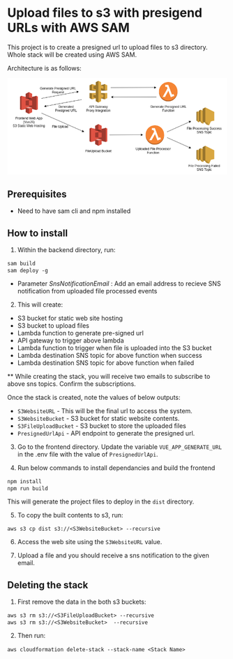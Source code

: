 # Upload files to s3 with presigend URLs with AWS SAM

This project is to create a presigned url to upload files to s3 directory. Whole stack will be created using AWS SAM.

Architecture is as follows:

![Image of Architecture](architecture.png)

## Prerequisites

* Need to have sam cli and npm installed


## How to install

1. Within the backend directory, run:
```
sam build
sam deploy -g
```
- Parameter *SnsNotificationEmail* : Add an email address to recieve SNS notification from uploaded file processed events

2. This will create:
- S3 bucket for static web site hosting
- S3 bucket to upload files
- Lambda function to generate pre-signed url
- API gateway to trigger above lambda
- Lambda function to trigger when file is uploaded into the S3 bucket
- Lambda destination SNS topic for above function when success
- Lambda destination SNS topic for above function when failed

** While creating the stack, you will receive two emails to subscribe to above sns topics. Confirm the subscriptions.

Once the stack is created, note the values of below outputs:

* `S3WebsiteURL` - This will be the final url to access the system.
* `S3WebsiteBucket` - S3 bucket for static website contents.
* `S3FileUploadBucket` - S3 bucket to store the uploaded files
* `PresignedUrlApi` - API endpoint to generate the presigned url.

3. Go to the frontend directory.
Update the variable `VUE_APP_GENERATE_URL` in the .env file with the value of `PresignedUrlApi`.

4. Run below commands to install dependancies and build the frontend
```
npm install
npm run build
```

This will generate the project files to deploy in the `dist` directory.

5. To copy the built contents to s3, run:
```
aws s3 cp dist s3://<S3WebsiteBucket> --recursive
```

6. Access the web site using the `S3WebsiteURL` value.

7. Upload a file and you should receive a sns notification to the given email.


## Deleting the stack

1. First remove the data in the both s3 buckets:

```
aws s3 rm s3://<S3FileUploadBucket> --recursive
aws s3 rm s3://<S3WebsiteBucket>  --recursive
```

2. Then run:

```aws cloudformation delete-stack --stack-name <Stack Name>```